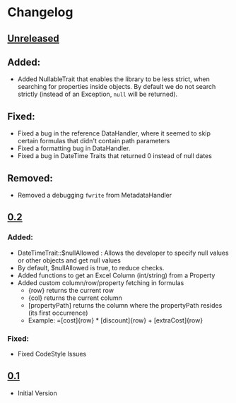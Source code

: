 # Changelog

## [Unreleased]
## Added:
 - Added NullableTrait that enables the library to be less strict, when searching for properties inside objects. By default we do not search strictly (instead of an Exception, ```null``` will be returned).   

## Fixed:
 - Fixed a bug in the reference DataHandler, where it seemed to skip certain formulas that didn't contain path parameters
 - Fixed a formatting bug in DataHandler.
 - Fixed a bug in DateTime Traits that returned 0 instead of null dates
  
## Removed:
 - Removed a debugging ```fwrite``` from MetadataHandler
 
## [0.2]
### Added:
 - DateTimeTrait::$nullAllowed : Allows the developer to specify null values or other objects and get null values
 - By default, $nullAllowed is true, to reduce checks.
 - Added functions to get an Excel Column (int/string) from a Property
 - Added custom column/row/property fetching in formulas
    - {row} returns the current row
    - {col} returns the current column
    - [propertyPath] returns the column where the propertyPath resides (its first occurrence)
    - Example: =[cost]{row} * [discount]{row} + [extraCost]{row} 
 
### Fixed:
 - Fixed CodeStyle Issues  

## [0.1]
 - Initial Version
 
[Unreleased]: https://github.com/mistericy/excel-writer/compare/0.2...HEAD
[0.2]: https://github.com/mistericy/excel-writer/compare/0.1...0.2
[0.1]: https://github.com/mistericy/excel-writer/compare/bb3225112943bc4300c93846cfee611f1b3b2fc8...0.1
